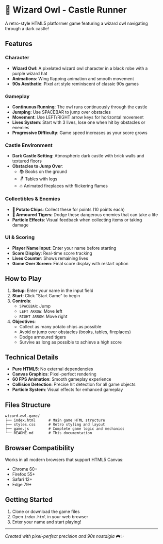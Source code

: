 # 🦉 Wizard Owl - Castle Runner

A retro-style HTML5 platformer game featuring a wizard owl navigating through a dark castle!

## Features

### Character
- **Wizard Owl**: A pixelated wizard owl character in a black robe with a purple wizard hat
- **Animations**: Wing flapping animation and smooth movement
- **90s Aesthetic**: Pixel art style reminiscent of classic 90s games

### Gameplay
- **Continuous Running**: The owl runs continuously through the castle
- **Jumping**: Use SPACEBAR to jump over obstacles
- **Movement**: Use LEFT/RIGHT arrow keys for horizontal movement
- **Lives System**: Start with 3 lives, lose one when hit by obstacles or enemies
- **Progressive Difficulty**: Game speed increases as your score grows

### Castle Environment
- **Dark Castle Setting**: Atmospheric dark castle with brick walls and textured floors
- **Obstacles to Jump Over**:
  - 📚 Books on the ground
  - 🪑 Tables with legs
  - 🔥 Animated fireplaces with flickering flames

### Collectibles & Enemies
- **🥔 Potato Chips**: Collect these for points (10 points each)
- **🐅 Armoured Tigers**: Dodge these dangerous enemies that can take a life
- **Particle Effects**: Visual feedback when collecting items or taking damage

### UI & Scoring
- **Player Name Input**: Enter your name before starting
- **Score Display**: Real-time score tracking
- **Lives Counter**: Shows remaining lives
- **Game Over Screen**: Final score display with restart option

## How to Play

1. **Setup**: Enter your name in the input field
2. **Start**: Click "Start Game" to begin
3. **Controls**:
   - `SPACEBAR`: Jump
   - `LEFT ARROW`: Move left
   - `RIGHT ARROW`: Move right
4. **Objectives**:
   - Collect as many potato chips as possible
   - Avoid or jump over obstacles (books, tables, fireplaces)
   - Dodge armoured tigers
   - Survive as long as possible to achieve a high score

## Technical Details

- **Pure HTML5**: No external dependencies
- **Canvas Graphics**: Pixel-perfect rendering
- **60 FPS Animation**: Smooth gameplay experience
- **Collision Detection**: Precise hit detection for all game objects
- **Particle System**: Visual effects for enhanced gameplay

## Files Structure

```
wizard-owl-game/
├── index.html      # Main game HTML structure
├── styles.css      # Retro styling and layout
├── game.js         # Complete game logic and mechanics
└── README.md       # This documentation
```

## Browser Compatibility

Works in all modern browsers that support HTML5 Canvas:
- Chrome 60+
- Firefox 55+
- Safari 12+
- Edge 79+

## Getting Started

1. Clone or download the game files
2. Open `index.html` in your web browser
3. Enter your name and start playing!

---

*Created with pixel-perfect precision and 90s nostalgia* 🎮✨
